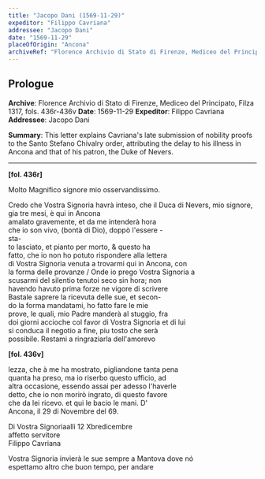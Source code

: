 ```yaml
---
title: "Jacopo Dani (1569-11-29)"
expeditor: "Filippo Cavriana"
addressee: "Jacopo Dani"
date: "1569-11-29"
placeOfOrigin: "Ancona"
archiveRef: "Florence Archivio di Stato di Firenze, Mediceo del Principato, Filza 1317, fols. 436r-436v"
---
```


## Prologue

**Archive**: Florence Archivio di Stato di Firenze, Mediceo del Principato, Filza 1317, fols. 436r-436v
**Date**: 1569-11-29
**Expeditor**: Filippo Cavriana
**Addressee**: Jacopo Dani

**Summary**: This letter explains Cavriana's late submission of nobility proofs to the Santo Stefano Chivalry order, attributing the delay to his illness in Ancona and that of his patron, the Duke of Nevers.

---


**[fol. 436r]**

Molto Magnifico signore  mio osservandissimo.

Credo che Vostra Signoria  havrà inteso, che il Duca di Nevers, mio signore, gia tre mesi, è qui in Ancona  
amalato gravemente, et da me intenderà hora   
che io son vivo, (bontà di Dio), doppò l'essere -  
sta-  
to lasciato, et pianto per morto, & questo ha   
fatto, che io non ho potuto rispondere alla lettera   
di Vostra Signoria  venuta a trovarmi qui in Ancona, con   
la forma delle provanze / Onde io prego Vostra Signoria  a   
scusarmi del silentio tenutoi seco sin hora; non   
havendo havuto prima forze ne vigore di scrivere   
Bastale saprere la ricevuta delle sue, et secon-  
do la forma mandatami, ho fatto fare le mie   
prove, le quali, mio Padre  manderà al stuggio, fra   
doi giorni accioche col favor di Vostra Signoria  et di lui   
si conduca il negotio a fine, piu tosto che serà   
possibile. Restami a ringraziarla dell'amorevo


**[fol. 436v]**

lezza, che à me ha mostrato, pigliandone tanta pena   
quanta ha preso, ma io riserbo questo ufficio, ad   
altra occasione, essendo assai per adesso l'haverle   
detto, che io non morirò ingrato, di questo favore   
che da lei ricevo. et qui le bacio le mani. D'   
Ancona, il 29 di Novembre del 69.

Di Vostra  Signoriaalli 12 Xbredicembre  
affetto servitore   
Filippo Cavriana

Vostra Signoria  invierà le sue sempre a Mantova dove nó   
espettamo altro che buon tempo, per andare



